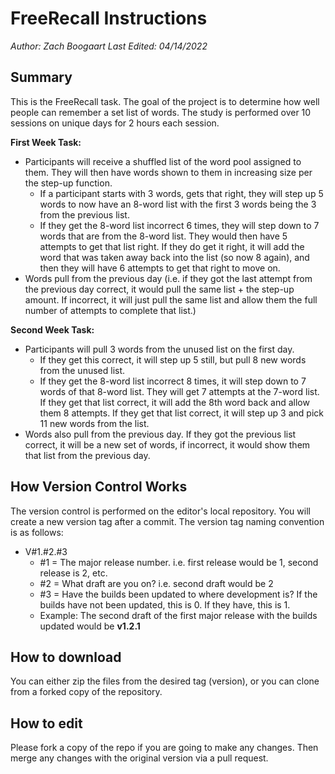 # FreeRecall Instructions
*Author: Zach Boogaart
Last Edited: 04/14/2022*
## Summary
This is the FreeRecall task. The goal of the project is to determine how well people can remember a set list of words. The study is performed over 10 sessions on unique days for 2 hours each session.

**First Week Task:**
- Participants will receive a shuffled list of the word pool assigned to them. They will then have words shown to them in increasing size per the step-up function.
  - If a participant starts with 3 words, gets that right, they will step up 5 words to now have an 8-word list with the first 3 words being the 3 from the previous list.
  - If they get the 8-word list incorrect 6 times, they will step down to 7 words that are from the 8-word list. They would then have 5 attempts to get that list right. If they do get it right, it will add the word that was taken away back into the list (so now 8 again), and then they will have 6 attempts to get that right to move on.
- Words pull from the previous day (i.e. if they got the last attempt from the previous day correct, it would pull the same list + the step-up amount. If incorrect, it will just pull the same list and allow them the full number of attempts to complete that list.)

**Second Week Task:**
- Participants will pull 3 words from the unused list on the first day.
  - If they get this correct, it will step up 5 still, but pull 8 new words from the unused list.
  - If they get the 8-word list incorrect 8 times, it will step down to 7 words of that 8-word list. They will get 7 attempts at the 7-word list. If they get that list correct, it will add the 8th word back and allow them 8 attempts. If they get that list correct, it will step up 3 and pick 11 new words from the list.
- Words also pull from the previous day. If they got the previous list correct, it will be a new set of words, if incorrect, it would show them that list from the previous day.

## How Version Control Works
The version control is performed on the editor's local repository. You will create a new version tag after a commit. The version tag naming convention is as follows:

- V#1.#2.#3
  - #1 = The major release number. i.e. first release would be 1, second release is 2, etc.
  - #2 = What draft are you on? i.e. second draft would be 2
  - #3 = Have the builds been updated to where development is? If the builds have not been updated, this is 0. If they have, this is 1.
  - Example: The second draft of the first major release with the builds updated would be **v1.2.1**

## How to download
You can either zip the files from the desired tag (version), or you can clone from a forked copy of the repository.
## How to edit
Please fork a copy of the repo if you are going to make any changes. Then merge any changes with the original version via a pull request.
